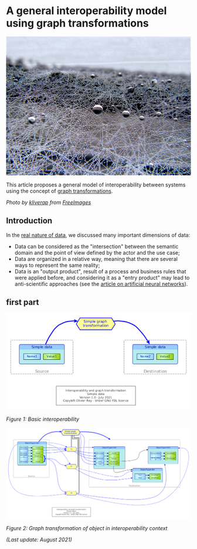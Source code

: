 # A general interoperability model using graph transformations

![Image representing a natural spider web](../images/web.jpg)

This article proposes a general model of interoperability between systems using the concept of [graph transformations](graph-transfo.md).

*Photo by [kliverap](https://freeimages.com/photographer/kliverap-40511) from [FreeImages](https://freeimages.com)*

## Introduction

In the [real nature of data](../articles/data-interop.md), we discussed many important dimensions of data:

* Data can be considered as the "intersection" between the semantic domain and the point of view defined by the actor and the use case;
* Data are organized in a relative way, meaning that there are several ways to represent the same reality;
* Data is an "output product", result of a process and business rules that were applied before, and considering it as a "entry product" may lead to anti-scientific approaches (see the [article on artificial neural networks](about-ml.md)).


## first part

![Alt text](../yed/graph-interop01.png)

*Figure 1: Basic interoperability*

![Alt text](../yed/graph-interop02.png)

*Figure 2: Graph transformation of object in interoperability context*





*(Last update: August 2021)*